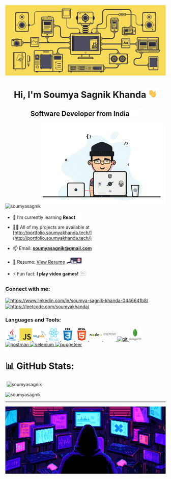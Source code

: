 [![MasterHead](https://raw.githubusercontent.com/SoumyaSagnik/images/main/banner.gif)]([https://soumyasagnik.io](https://raw.githubusercontent.com/SoumyaSagnik/images/main/banner.gif))
<h1 align="center">Hi, I'm Soumya Sagnik Khanda <img src="https://raw.githubusercontent.com/SoumyaSagnik/images/main/hi.gif" width="28px" height="28px" alt="hi"></h1>
<h2 align="center">Software Developer from India <img src="https://raw.githubusercontent.com/SoumyaSagnik/images/main/flag.gif" width="30px" height="21px" alt="flag"></h2>
<img align="right" alt="coding" width="400" src="https://raw.githubusercontent.com/SoumyaSagnik/images/main/coder.gif">

<p align="left"> <img src="https://komarev.com/ghpvc/?username=soumyasagnik&label=Profile%20views&color=0e75b6&style=flat" alt="soumyasagnik" /> </p>

- 🌱 I’m currently learning **React** <img src="https://raw.githubusercontent.com/SoumyaSagnik/images/main/react.gif" width="20px" alt="react">

- 👨‍💻 All of my projects are available at [http://portfolio.soumyakhanda.tech/](http://portfolio.soumyakhanda.tech/)

- 📫 Email: **soumyasagnik@gmail.com** <img src="https://raw.githubusercontent.com/SoumyaSagnik/images/main/mail.gif" width="20px" alt="email">

- 📄 Resume: [View Resume](https://drive.google.com/file/d/1ZCIA64FilpdQa6_HnOBxMaVIIr0zgy2w/view) <img src="https://raw.githubusercontent.com/SoumyaSagnik/images/main/resumee.gif" width="50px" height="20px" alt="resume">

- ⚡ Fun fact: **I play video games!** <img src="https://raw.githubusercontent.com/SoumyaSagnik/images/main/gamepad.gif" width="20px" alt="game">

<h3 align="left">Connect with me:</h3>
<p align="left">
<a href="https://linkedin.com/in/soumya-sagnik-khanda-0446641b8/" target="blank"><img align="center" src="https://raw.githubusercontent.com/rahuldkjain/github-profile-readme-generator/master/src/images/icons/Social/linked-in-alt.svg" alt="https://www.linkedin.com/in/soumya-sagnik-khanda-0446641b8/" height="30" width="40" /></a>
<a href="https://www.leetcode.com/soumyakhanda/" target="blank"><img align="center" src="https://raw.githubusercontent.com/rahuldkjain/github-profile-readme-generator/master/src/images/icons/Social/leet-code.svg" alt="https://leetcode.com/soumyakhanda/" height="30" width="40" /></a>
</p>

<h3 align="left">Languages and Tools:</h3>
<p align="left"> <a href="https://www.java.com" target="_blank" rel="noreferrer"> <img src="https://raw.githubusercontent.com/devicons/devicon/master/icons/java/java-original.svg" alt="java" width="40" height="40"/> </a> <a href="https://developer.mozilla.org/en-US/docs/Web/JavaScript" target="_blank" rel="noreferrer"> <img src="https://raw.githubusercontent.com/devicons/devicon/master/icons/javascript/javascript-original.svg" alt="javascript" width="40" height="40"/> </a> <a href="https://www.mysql.com/" target="_blank" rel="noreferrer"> <img src="https://raw.githubusercontent.com/devicons/devicon/master/icons/mysql/mysql-original-wordmark.svg" alt="mysql" width="40" height="40"/> </a> <a href="https://reactjs.org/" target="_blank" rel="noreferrer"> <img src="https://raw.githubusercontent.com/devicons/devicon/master/icons/react/react-original-wordmark.svg" alt="react" width="40" height="40"/> </a> <a href="https://www.w3schools.com/css/" target="_blank" rel="noreferrer"> <img src="https://raw.githubusercontent.com/devicons/devicon/master/icons/css3/css3-original-wordmark.svg" alt="css3" width="40" height="40"/> </a> <a href="https://www.w3.org/html/" target="_blank" rel="noreferrer"> <img src="https://raw.githubusercontent.com/devicons/devicon/master/icons/html5/html5-original-wordmark.svg" alt="html5" width="40" height="40"/> </a> <a href="https://nodejs.org" target="_blank" rel="noreferrer"> <img src="https://raw.githubusercontent.com/devicons/devicon/master/icons/nodejs/nodejs-original-wordmark.svg" alt="nodejs" width="40" height="40"/> </a> <a href="https://expressjs.com" target="_blank" rel="noreferrer"> <img src="https://raw.githubusercontent.com/devicons/devicon/master/icons/express/express-original-wordmark.svg" alt="express" width="40" height="40"/> </a> <a href="https://git-scm.com/" target="_blank" rel="noreferrer"> <img src="https://www.vectorlogo.zone/logos/git-scm/git-scm-icon.svg" alt="git" width="40" height="40"/> </a> <a href="https://www.mongodb.com/" target="_blank" rel="noreferrer"> <img src="https://raw.githubusercontent.com/devicons/devicon/master/icons/mongodb/mongodb-original-wordmark.svg" alt="mongodb" width="40" height="40"/> </a> <a href="https://postman.com" target="_blank" rel="noreferrer"> <img src="https://www.vectorlogo.zone/logos/getpostman/getpostman-icon.svg" alt="postman" width="40" height="40"/> </a> <a href="https://www.selenium.dev" target="_blank" rel="noreferrer"> <img src="https://raw.githubusercontent.com/detain/svg-logos/780f25886640cef088af994181646db2f6b1a3f8/svg/selenium-logo.svg" alt="selenium" width="40" height="40"/> </a> <a href="https://github.com/puppeteer/puppeteer" target="_blank" rel="noreferrer"> <img src="https://www.vectorlogo.zone/logos/pptrdev/pptrdev-official.svg" alt="puppeteer" width="40" height="40"/> </a> </p>

# 📊 GitHub Stats:

<p>&nbsp;<img align="center" src="https://github-readme-stats.vercel.app/api?username=soumyasagnik&show_icons=true&locale=en&theme=dark&hide_border=false" alt="soumyasagnik" /></p>

<p><img align="center" src="https://github-readme-streak-stats.herokuapp.com/?user=soumyasagnik&theme=dark&hide_border=false" alt="soumyasagnik" /></p>

---
[![MasterFoot](https://raw.githubusercontent.com/SoumyaSagnik/images/main/banner2.gif)]([https://soumyasagnik.io](https://raw.githubusercontent.com/SoumyaSagnik/images/main/banner2.gif))
